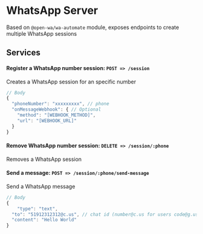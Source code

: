 # WhatsApp Server

Based on `@open-wa/wa-automate` module, exposes endpoints to create multiple WhatsApp sessions

## Services

#### Register a WhatsApp number session: `POST => /session`

Creates a WhatsApp session for an specific number

```js
// Body
{
  "phoneNumber": "xxxxxxxxx", // phone
  "onMessageWebhook": { // Optional
    "method": "[WEBHOOK_METHOD]",
    "url": "[WEBHOOK_URL]"
  }
}
```

#### Remove WhatsApp number session: `DELETE => /session/:phone`

Removes a WhatsApp session


#### Send a message: `POST => /session/:phone/send-message`

Send a WhatsApp message 

```js
// Body
{
	"type": "text",
  "to": "51912312312@c.us", // chat id (number@c.us for users code@g.us for groups)
  "content": "Hello World" 
}
```
